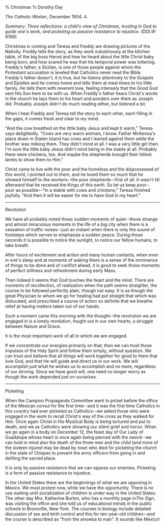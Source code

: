 % Christmas
% Dorothy Day

*The Catholic Worker*, December 1934, 4.

*Summary: Three reflections: a child's view of Christmas, trusting in
God to guide one's work, and picketing as passive resistance to
injustice. (DDLW \#199).*

Christmas is coming and Teresa and Freddy are drawing pictures of the
Nativity. Freddy tells the story, as they work industriously at the
kitchen table, of the big boss Herod and how he heard about the little
Christ baby being born, and how scared he was that his temporal power
was tottering. Freddy's father, a Sicilian, is one of those people
against whom the Protestant accusation is leveled that Catholics never
read the Bible. Freddy's father doesn't, it is true, but he listens
attentively to the Gospels and Epistles and he comes home and tells them
at meal times to his little family. He tells them with reverent love,
feeling intensely that the Good God sent His Son here to be with us.
When Freddy's father hears Christ's words in the church he lays them to
his heart and ponders over them as Joseph did. Probably Joseph didn't do
much reading either, but listened a lot.

When I hear Freddy and Teresa tell the story to each other, each filling
in the gaps, it comes fresh and clear to my mind.

"And the cow breathed on the little baby Jesus and kept it warm," Teresa
says delightedly. "Cows are very warm animals, I know. Father McKenna's
place down in Staten Island has cows and I leaned against them while the
brother was milking them. They didn't mind at all. I was a very little
girl then. I'm sure the little baby Jesus didn't mind being in the
stable at all. Probably there were chickens, too. And maybe the
shepherds brought their littlest lambs to show them to Him."

Christ came to live with the poor and the homeless and the dispossessed
of this world, I pointed out to them, and he loved them so much that he
showed himself to the workers--the poor shepherds--first of all. It
wasn't till afterward that he received the Kings of this earth. So let
us keep poor-- poor as possible--"In a stable with cows and chickens,"
Teresa finished joyfully. "And then it will be easier for me to have God
in my heart."

****

Revolution

We have all probably noted those sudden moments of quiet--those strange
and almost miraculous moments in the life of a big city when there is a
cessation of traffic noises--just an instant when there is only the
sound of footsteps which serves to emphasize a sudden peace. During
those seconds it is possible to notice the sunlight, to notice our
fellow humans, to take breath.

After hours of excitement and action and many human contacts, when even
in one's sleep and at moments of waking there is a sense of the
imminence of things to be done and of conflict ahead, it is good to seek
those moments of perfect stillness and refreshment during early Mass.

Then indeed it seems that God touches the heart and the mind. There are
moments of recollection, of realization when the path seems straighter,
the course to be followed perfectly plain, though not easy. It is as
though the great Physician to whom we go for healing had put straight
that which was dislocated, and prescribed a course of action so definite
that we breathe relief at having matters taken out of our hands.

Such a moment came this morning with the thought--the revolution we are
engaged in is a lonely revolution, fought out in our own hearts, a
struggle between Nature and Grace.

It is the most important work of all in which we are engaged.

If we concentrate our energies primarily on that; then we can trust
those impulses of the Holy Spirit and follow them simply, without
question. We can trust and believe that all things will work together
for good to them that love God, and that He will guide and direct us in
our work. We will accomplish just what he wishes us to accomplish and no
more, regardless of our striving. Since we have good will, one need no
longer worry as though the work depended just on ourselves.

****

Picketing

When the Campion Propaganda Committee went to picket before the office
of the Mexican consul for the first time--and it was the first time
Catholics in this country had ever picketed as Catholics--we asked those
who were engaged in the work to recall Christ's way of the cross as they
walked for Him. Once again Christ in His Mystical Body is being tortured
and put to death, and we as Catholics were showing our silent grief and
horror. When we go again in a body on December 12, the feast day of Our
Lady of Guadalupe whose heart is once again being pierced with the
sword--we can hold in mind also the death of the three men and the child
(and more of the sixteen injured may be dead by now) who died for
picketing the church in the state of Chiapas to prevent the army
officers from going in and defiling the sacred place.

It is only by passive resistance that we can oppose our enemies.
Picketing is a form of passive resistance to injustice.

In the United States there are the beginnings of what we are opposing in
Mexico. We must protest now, while we have the opportunity. There is no
use waiting until socialization of children is under way in the United
States. The other day Mrs. Katherine Burton, who has a monthly page
in*The Sign*, was visiting the office and she told us of educational
trends in the public schools in Bronxville, New York. The courses in
biology include detailed discussion of sex and birth control and this
for ten-year-old children--and the course is described as "from the
amoeba to man". It sounds like Mexico!
